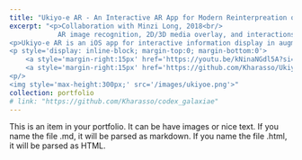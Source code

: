 ```yaml
---
title: "Ukiyo-e AR - An Interactive AR App for Modern Reinterpreation of Tradition Art"
excerpt: "<p>Collaboration with Minzi Long, 2018<br/>
            AR image recognition, 2D/3D media overlay, and interactions built in Unity3D using Vuforia SDK. iOS UI and application built in Xcode.<p/>
<p>Ukiyo-e AR is an iOS app for interactive information display in augmented reality that allows you to scan and access a collection of Ukiyo-e re-creation by contemporary artists. The displayed information is a collection of Unity game objects projected on Vuforia image targets. The 2D art pieces used in this application are credited to Japanese artist Segawa Thirty-seven, Singapore illustrator Sokkuan Tye. The 3D art used in this application is created by Minzi and Huopu.<p/>
<p style='display: inline-block; margin-top:0; margin-bottom:0'>
    <a style='margin-right:15px' href='https://youtu.be/kNinaNGdl5A?si=4sT7uRmAfVEzsRYg'>Demo Video<a/>
    <a style='margin-right:15px' href='https://github.com/Kharasso/Ukiyoe-AR'>Project Repo<a/>
<p/>
<img style='max-height:300px;' src='/images/ukiyoe.png'>"
collection: portfolio
# link: "https://github.com/Kharasso/codex_galaxiae"
---
```


This is an item in your portfolio. It can be have images or nice text. If you name the file .md, it will be parsed as markdown. If you name the file .html, it will be parsed as HTML. 
